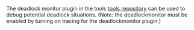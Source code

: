 The deadlock monitor plugin in the tools [tools repository](http://code.google.com/p/wt-commons/source/browse/#svn/trunk/tools) can be used to debug potential deadlock situations.  (Note: the deadlockmonitor must be enabled by turning on tracing for the deadlockmonitor plugin.)